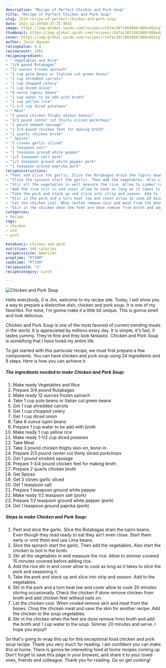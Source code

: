 ```yaml
---
description: "Recipe of Perfect Chicken and Pork Soup"
title: "Recipe of Perfect Chicken and Pork Soup"
slug: 1516-recipe-of-perfect-chicken-and-pork-soup
date: 2021-12-30T04:37:25.943Z
image: https://img-global.cpcdn.com/recipes/c547ac38fc802888/680x482cq70/chicken-and-pork-soup-recipe-main-photo.jpg
thumbnail: https://img-global.cpcdn.com/recipes/c547ac38fc802888/680x482cq70/chicken-and-pork-soup-recipe-main-photo.jpg
cover: https://img-global.cpcdn.com/recipes/c547ac38fc802888/680x482cq70/chicken-and-pork-soup-recipe-main-photo.jpg
author: Jason Nguyen
ratingvalue: 4.4
reviewcount: 1961
recipeingredient:
- " Vegetables and Rice"
- "3/4 pound Rutabagas"
- "12 ounces frozen spinach"
- "1 cup pole beans or Italian cut green beans"
- "1 cup shredded carrots"
- "1 cup chopped celery"
- "1 cup diced onion"
- "8 ounce lupini beans"
- "1 cup water to be add with broth"
- "1 cup yellow rice"
- "1-1/2 cup diced potatoes"
- " Meat"
- "3 pound chicken thighs skinon bonein"
- "2/3 pound center cut thinly sliced porkchops"
- "1 pound smoked sausage"
- "1-3/4 pound chicken feet for making broth"
- "2 quarts chicken broth"
- " Spices"
- "3 cloves garlic sliced"
- "1 teaspoon salt"
- "1 teaspoon ground white pepper"
- "1/2 teaspoon salt pork"
- "1/2 teaspoon ground white pepper pork"
- "1 teaspoon ground paprika pork"
recipeinstructions:
- "Peel and slice the garlic. Slice the Rutabagas drain the lupini beans. Even though they read ready to eat they ain&#39;t even close. Start them early or omit them and use Lima beans."
- "Slice the spinach start the garlic. Then add the vegetables. Also start the chicken to boil in the broth."
- "Stir all the vegetables in well measure the rice. Allow to simmer covered 15 minutes covered before adding rice."
- "Add the rice stir in and cover allow to cook as long as it takes to slice the pork and seasoning it."
- "Take the pork and stack up and slice into strip and season. Add to the vegetables."
- "Stir in the pork and a turn heat low and cover allow to cook 20 minutes stirring occasionally. Check the chicken if done remove chicken from broth and add chicken feet without nails on."
- "Let the chicken cool. When cooled remove skin and meat from the bones. Chop the chicken meat and save the skin for another recipe. Add the chicken to the soup vegetables."
- "Stir in the chicken when the feet are done remove from broth and add the broth and 1 cup water to the soup. Simmer 20 minutes and serve. I hope you enjoy!!"
categories:
- Recipe
tags:
- chicken
- and
- pork

katakunci: chicken and pork 
nutrition: 146 calories
recipecuisine: American
preptime: "PT36M"
cooktime: "PT33M"
recipeyield: "2"
recipecategory: Lunch

---
```



![Chicken and Pork Soup](https://img-global.cpcdn.com/recipes/c547ac38fc802888/680x482cq70/chicken-and-pork-soup-recipe-main-photo.jpg)

Hello everybody, it is Jim, welcome to my recipe site. Today, I will show you a way to prepare a distinctive dish, chicken and pork soup. It is one of my favorites. For mine, I'm gonna make it a little bit unique. This is gonna smell and look delicious.



Chicken and Pork Soup is one of the most favored of current trending meals in the world. It is appreciated by millions every day. It is simple, it's fast, it tastes yummy. They're fine and they look fantastic. Chicken and Pork Soup is something that I have loved my entire life.


To get started with this particular recipe, we must first prepare a few components. You can have chicken and pork soup using 24 ingredients and 8 steps. Here is how you can achieve it.

<!--inarticleads1-->

##### The ingredients needed to make Chicken and Pork Soup:

1. Make ready  Vegetables and Rice
1. Prepare 3/4 pound Rutabagas
1. Make ready 12 ounces frozen spinach
1. Take 1 cup pole beans or Italian cut green beans
1. Get 1 cup shredded carrots
1. Get 1 cup chopped celery
1. Get 1 cup diced onion
1. Take 8 ounce lupini beans
1. Prepare 1 cup water to be add with broth
1. Make ready 1 cup yellow rice
1. Make ready 1-1/2 cup diced potatoes
1. Take  Meat
1. Take 3 pound chicken thighs skin-on, bone-in
1. Prepare 2/3 pound center cut thinly sliced porkchops
1. Get 1 pound smoked sausage
1. Prepare 1-3/4 pound chicken feet for making broth
1. Prepare 2 quarts chicken broth
1. Get  Spices
1. Get 3 cloves garlic sliced
1. Get 1 teaspoon salt
1. Prepare 1 teaspoon ground white pepper
1. Make ready 1/2 teaspoon salt (pork)
1. Prepare 1/2 teaspoon ground white pepper (pork)
1. Get 1 teaspoon ground paprika (pork)




<!--inarticleads2-->

##### Steps to make Chicken and Pork Soup:

1. Peel and slice the garlic. Slice the Rutabagas drain the lupini beans. Even though they read ready to eat they ain&#39;t even close. Start them early or omit them and use Lima beans.
1. Slice the spinach start the garlic. Then add the vegetables. Also start the chicken to boil in the broth.
1. Stir all the vegetables in well measure the rice. Allow to simmer covered 15 minutes covered before adding rice.
1. Add the rice stir in and cover allow to cook as long as it takes to slice the pork and seasoning it.
1. Take the pork and stack up and slice into strip and season. Add to the vegetables.
1. Stir in the pork and a turn heat low and cover allow to cook 20 minutes stirring occasionally. Check the chicken if done remove chicken from broth and add chicken feet without nails on.
1. Let the chicken cool. When cooled remove skin and meat from the bones. Chop the chicken meat and save the skin for another recipe. Add the chicken to the soup vegetables.
1. Stir in the chicken when the feet are done remove from broth and add the broth and 1 cup water to the soup. Simmer 20 minutes and serve. I hope you enjoy!!




So that's going to wrap this up for this exceptional food chicken and pork soup recipe. Thank you very much for reading. I am confident you can make this at home. There is gonna be interesting food at home recipes coming up. Don't forget to save this page in your browser, and share it to your loved ones, friends and colleague. Thank you for reading. Go on get cooking!
